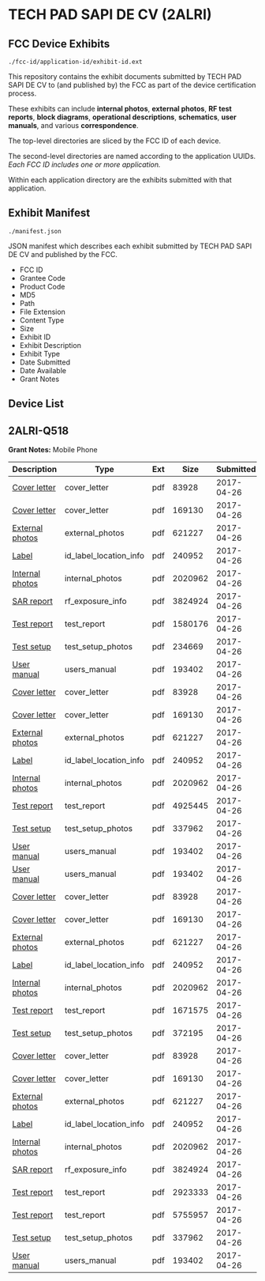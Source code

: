 # TECH PAD SAPI DE CV (2ALRI)
## FCC Device Exhibits

```
./fcc-id/application-id/exhibit-id.ext
```

This repository contains the exhibit documents submitted by TECH PAD SAPI DE CV to (and published by) the FCC as part of the device certification process.

These exhibits can include **internal photos**, **external photos**, **RF test reports**, **block diagrams**, **operational descriptions**, **schematics**, **user manuals**, and various **correspondence**.

The top-level directories are sliced by the FCC ID of each device.

The second-level directories are named according to the application UUIDs. *Each FCC ID includes one or more application.*

Within each application directory are the exhibits submitted with that application. 

## Exhibit Manifest

```
./manifest.json
```

JSON manifest which describes each exhibit submitted by TECH PAD SAPI DE CV and published by the FCC.

- FCC ID
- Grantee Code
- Product Code
- MD5
- Path
- File Extension
- Content Type
- Size
- Exhibit ID
- Exhibit Description
- Exhibit Type
- Date Submitted
- Date Available
- Grant Notes

## Device List
## 2ALRI-Q518
**Grant Notes:** Mobile Phone

| Description | Type | Ext | Size | Submitted | Available |
| ----------- | ---- | --- | ---- | --------- | --------- |
| [Cover letter](2ALRI-Q518/2580ec16c3bee6f9127189572f001d1e/3371887.pdf) | cover_letter | pdf | 83928 | 2017-04-26 | 2017-04-26 |
| [Cover letter](2ALRI-Q518/2580ec16c3bee6f9127189572f001d1e/3371888.pdf) | cover_letter | pdf | 169130 | 2017-04-26 | 2017-04-26 |
| [External photos](2ALRI-Q518/2580ec16c3bee6f9127189572f001d1e/3371889.pdf) | external_photos | pdf | 621227 | 2017-04-26 | 2017-04-26 |
| [Label](2ALRI-Q518/2580ec16c3bee6f9127189572f001d1e/3371890.pdf) | id_label_location_info | pdf | 240952 | 2017-04-26 | 2017-04-26 |
| [Internal photos](2ALRI-Q518/2580ec16c3bee6f9127189572f001d1e/3371891.pdf) | internal_photos | pdf | 2020962 | 2017-04-26 | 2017-04-26 |
| [SAR report](2ALRI-Q518/2580ec16c3bee6f9127189572f001d1e/3371895.pdf) | rf_exposure_info | pdf | 3824924 | 2017-04-26 | 2017-04-26 |
| [Test report](2ALRI-Q518/2580ec16c3bee6f9127189572f001d1e/3371897.pdf) | test_report | pdf | 1580176 | 2017-04-26 | 2017-04-26 |
| [Test setup](2ALRI-Q518/2580ec16c3bee6f9127189572f001d1e/3371898.pdf) | test_setup_photos | pdf | 234669 | 2017-04-26 | 2017-04-26 |
| [User manual](2ALRI-Q518/2580ec16c3bee6f9127189572f001d1e/3371899.pdf) | users_manual | pdf | 193402 | 2017-04-26 | 2017-04-26 |
| [Cover letter](2ALRI-Q518/be975e216131fabadca66084eb9224e6/3371887.pdf) | cover_letter | pdf | 83928 | 2017-04-26 | 2017-04-26 |
| [Cover letter](2ALRI-Q518/be975e216131fabadca66084eb9224e6/3371888.pdf) | cover_letter | pdf | 169130 | 2017-04-26 | 2017-04-26 |
| [External photos](2ALRI-Q518/be975e216131fabadca66084eb9224e6/3371889.pdf) | external_photos | pdf | 621227 | 2017-04-26 | 2017-04-26 |
| [Label](2ALRI-Q518/be975e216131fabadca66084eb9224e6/3371890.pdf) | id_label_location_info | pdf | 240952 | 2017-04-26 | 2017-04-26 |
| [Internal photos](2ALRI-Q518/be975e216131fabadca66084eb9224e6/3371891.pdf) | internal_photos | pdf | 2020962 | 2017-04-26 | 2017-04-26 |
| [Test report](2ALRI-Q518/be975e216131fabadca66084eb9224e6/3371967.pdf) | test_report | pdf | 4925445 | 2017-04-26 | 2017-04-26 |
| [Test setup](2ALRI-Q518/be975e216131fabadca66084eb9224e6/3371940.pdf) | test_setup_photos | pdf | 337962 | 2017-04-26 | 2017-04-26 |
| [User manual](2ALRI-Q518/be975e216131fabadca66084eb9224e6/3371899.pdf) | users_manual | pdf | 193402 | 2017-04-26 | 2017-04-26 |
| [User manual](2ALRI-Q518/cfdada2d5c1d98e9218866e657371cb7/3371899.pdf) | users_manual | pdf | 193402 | 2017-04-26 | 2017-04-26 |
| [Cover letter](2ALRI-Q518/cfdada2d5c1d98e9218866e657371cb7/3371887.pdf) | cover_letter | pdf | 83928 | 2017-04-26 | 2017-04-26 |
| [Cover letter](2ALRI-Q518/cfdada2d5c1d98e9218866e657371cb7/3371888.pdf) | cover_letter | pdf | 169130 | 2017-04-26 | 2017-04-26 |
| [External photos](2ALRI-Q518/cfdada2d5c1d98e9218866e657371cb7/3371889.pdf) | external_photos | pdf | 621227 | 2017-04-26 | 2017-04-26 |
| [Label](2ALRI-Q518/cfdada2d5c1d98e9218866e657371cb7/3371890.pdf) | id_label_location_info | pdf | 240952 | 2017-04-26 | 2017-04-26 |
| [Internal photos](2ALRI-Q518/cfdada2d5c1d98e9218866e657371cb7/3371891.pdf) | internal_photos | pdf | 2020962 | 2017-04-26 | 2017-04-26 |
| [Test report](2ALRI-Q518/cfdada2d5c1d98e9218866e657371cb7/3372010.pdf) | test_report | pdf | 1671575 | 2017-04-26 | 2017-04-26 |
| [Test setup](2ALRI-Q518/cfdada2d5c1d98e9218866e657371cb7/3372011.pdf) | test_setup_photos | pdf | 372195 | 2017-04-26 | 2017-04-26 |
| [Cover letter](2ALRI-Q518/909dcf1787bba6d753525bbc508298ff/3371887.pdf) | cover_letter | pdf | 83928 | 2017-04-26 | 2017-04-26 |
| [Cover letter](2ALRI-Q518/909dcf1787bba6d753525bbc508298ff/3371888.pdf) | cover_letter | pdf | 169130 | 2017-04-26 | 2017-04-26 |
| [External photos](2ALRI-Q518/909dcf1787bba6d753525bbc508298ff/3371889.pdf) | external_photos | pdf | 621227 | 2017-04-26 | 2017-04-26 |
| [Label](2ALRI-Q518/909dcf1787bba6d753525bbc508298ff/3371890.pdf) | id_label_location_info | pdf | 240952 | 2017-04-26 | 2017-04-26 |
| [Internal photos](2ALRI-Q518/909dcf1787bba6d753525bbc508298ff/3371891.pdf) | internal_photos | pdf | 2020962 | 2017-04-26 | 2017-04-26 |
| [SAR report](2ALRI-Q518/909dcf1787bba6d753525bbc508298ff/3371895.pdf) | rf_exposure_info | pdf | 3824924 | 2017-04-26 | 2017-04-26 |
| [Test report](2ALRI-Q518/909dcf1787bba6d753525bbc508298ff/3371938.pdf) | test_report | pdf | 2923333 | 2017-04-26 | 2017-04-26 |
| [Test report](2ALRI-Q518/909dcf1787bba6d753525bbc508298ff/3371939.pdf) | test_report | pdf | 5755957 | 2017-04-26 | 2017-04-26 |
| [Test setup](2ALRI-Q518/909dcf1787bba6d753525bbc508298ff/3371940.pdf) | test_setup_photos | pdf | 337962 | 2017-04-26 | 2017-04-26 |
| [User manual](2ALRI-Q518/909dcf1787bba6d753525bbc508298ff/3371899.pdf) | users_manual | pdf | 193402 | 2017-04-26 | 2017-04-26 |
